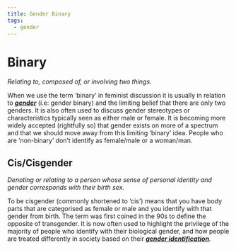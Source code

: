 ```yaml
---
title: Gender Binary
tags:
  - gender
---
```

# **Binary**

_Relating to, composed of, or involving two things._

When we use the term ‘binary’ in feminist discussion it is usually in relation to _[**gender**](https://rosie.org.au/relationships-2/gender-sexuality/gender-identity/)_ (i.e: gender binary) and the limiting belief that there are only two genders. It is also often used to discuss gender stereotypes or characteristics typically seen as either male or female. It is becoming more widely accepted (rightfully so) that gender exists on more of a spectrum and that we should move away from this limiting ‘binary’ idea. People who are ‘non-binary’ don’t identify as female/male or a woman/man.

## **Cis/Cisgender**

_Denoting or relating to a person whose sense of personal identity and gender corresponds with their birth sex._

To be cisgender (commonly shortened to ‘cis’) means that you have body parts that are categorised as female or male and you identify with that gender from birth. The term was first coined in the 90s to define the opposite of transgender. It is now often used to highlight the privilege of the majority of people who identify with their biological gender, and how people are treated differently in society based on their _[**gender identification**](https://rosie.org.au/relationships-2/gender-sexuality/gender-identity/)._